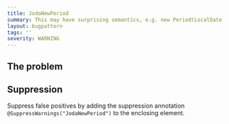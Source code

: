 ```yaml
---
title: JodaNewPeriod
summary: This may have surprising semantics, e.g. new Period(LocalDate.parse("1970-01-01"), LocalDate.parse("1970-02-02")).getDays() == 1, not 32.
layout: bugpattern
tags: ''
severity: WARNING
---
```


<!--
*** AUTO-GENERATED, DO NOT MODIFY ***
To make changes, edit the @BugPattern annotation or the explanation in docs/bugpattern.
-->

## The problem


## Suppression
Suppress false positives by adding the suppression annotation `@SuppressWarnings("JodaNewPeriod")` to the enclosing element.
